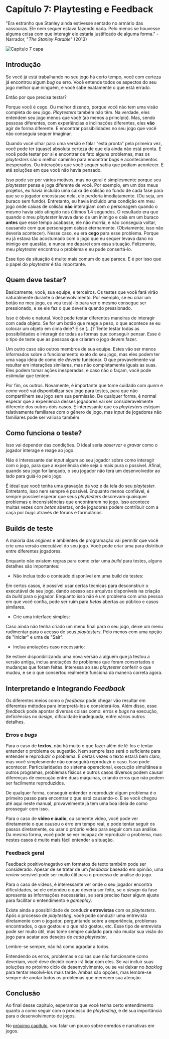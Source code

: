 
# Capítulo 7: Playtesting e Feedback
"Era estranho que Stanley ainda estivesse sentado no armário das vassouras. Ele nem sequer estava fazendo nada. Pelo menos se houvesse alguma coisa com que interagir ele estaria justificado de alguma forma." - Narrador, "_The Stanley Parable_" (2013)

![Capítulo 7 capa](../Arquivos/Imagens/capa_07.png 'It was baffling that Stanley was still just sitting in the broom closet. He wasn\'t even doing anything, at least if there was something to interact with he\'d be justified in some way.')

## Introdução
Se você já está trabalhando no seu jogo há certo tempo, você com certeza já encontrou algum _bug_ ou erro. Você entende todos os aspectos do seu jogo melhor que ninguém, e você sabe exatamente o que está errado.

Então por que precisa testar?

Porque você é cego. Ou melhor dizendo, porque você não tem uma visão completa do seu jogo. _Playtesters_ também não têm. Na verdade, eles entendem seu jogo menos que você (ao menos a princípio). Mas, sendo pessoas diferentes, com experiências e inclinações diferentes, eles **vão** agir de forma diferente. E encontrar possibilidades no seu jogo que você não conseguia sequer imaginar.

Quando você olhar para uma versão e falar "está pronta" pela primeira vez, você pode ter (quase) absoluta certeza de que ela ainda não está pronta. E você pode testar por si e encontrar de fato alguns problemas, mas os _playtesters_ são o melhor caminho para encontrar _bugs_ e acontecimentos inesperados. Ou interações que você sequer sabia que podiam acontecer. E até soluções em que você não havia pensado. 

Isso pode ser por vários motivos, mas no geral é simplesmente porque seu _playtester_ pensa e joga diferente de você. Por exemplo, em um dos meus projetos, eu havia incluído uma caixa de colisão no fundo de cada fase para que se o jogador encostasse nela, ele perderia imediatamente. (Ou seja, um buraco sem fundo). Entretanto, eu havia incluído uma condição em meu jogo onde caixas de colisão **não** interagiam com o personagem quando o mesmo havia sido atingido nos últimos 1.4 segundos. O resultado era que quando o meu _playtester_ levava dano de um inimigo e caía em um buraco **antes** que esse tempo acabasse, ele não morria, e não conseguia voltar, causando com que  personagem caísse eternamente. (Obviamente, isso não deveria acontecer). Nesse caso, eu era **cego** para esse problema. Porque eu já estava tão acostumado com o jogo que eu sequer levava dano no inimigo em questão, e nunca me deparei com essa situação. Felizmente, meu _playtester_ encontrou o problema e eu pude consertá-lo. 

Esse tipo de situação é muito mais comum do que parece. E é por isso que o papel do _playtester_ é tão importante.

## Quem deve testar?
Basicamente, você, sua equipe, e terceiros. Os testes que você fará virão naturalmente durante o desenvolvimento. Por exemplo, se eu criar um botão no meu jogo, eu vou testá-lo para ver o mesmo consegue ser pressionado, e se ele faz o que deveria quando pressionado.

Isso é óbvio e natural. Você pede testar diferentes maneiras de interagir com cada objeto. Se for um botão que reage a peso, o que acontece se eu colocar um objeto em cima dele? E se (...)? Tente testar todas as possibilidades e interagir de todas as formas que conseguir pensar. Esse é o tipo de teste que as pessoas que criaram o jogo devem fazer.

Um outro caso são outros membros de sua equipe. Estes vão ser menos informados sobre o funcionamento exato do seu jogo, mas eles podem ter uma vaga ideia de como ele _deveria_ funcionar. O que provavelmente vai resultar em interações similares, mas não completamente iguais as suas. Eles podem tomar ações inesperadas, e caso não o façam, você pode estimular que tentem. 

Por fim, os outros. Novamente, é importante que tome cuidado com _quem_ e _como_ você vai disponibilizar seu jogo para testes, para que não compartilhem seu jogo sem sua permissão. De qualquer forma, é normal esperar que a experiência desses jogadores vai ser consideravelmente diferente dos outros dois casos. É interessante que os _playtesters_ estejam relativamente familiares com o gênero de jogo, mas _input_ de jogadores não familiares pode ser valioso também.

## Como funciona o teste?
Isso vai depender das condições. O ideal seria _observar_ e _gravar_ como o jogador interage e reage ao jogo.

Não é interessante dar _input_ algum ao seu jogador sobre como interagir com o jogo, para que a experiência dele seja o mais pura o possível. Afinal, quando seu jogo for lançado, o seu jogador não terá um desenvolvedor ao lado para guiá-lo pelo jogo.

É ideal que você tenha uma gravação da voz e da tela do seu _playtester_. Entretanto, isso nem sempre é possível. Enquanto menos confiável, é sempre possível esperar que seus _playtesters_ descrevam quaisquer problemas e inconsistências que encontrarem no jogo. Isso acontece muitas vezes com _betas_ abertas, onde jogadores podem contribuir com a caça por _bugs_ através de fóruns e formulários.

## Builds de teste
A maioria das _engines_ e ambientes de programação vai permitir que você crie uma versão executável do seu jogo. Você pode criar uma para distribuir entre diferentes jogadores.

Enquanto não existem regras para como criar uma _build_ para testes, alguns detalhes são importantes:

- Não inclua todo o conteúdo disponível em uma build de testes:

Em certos casos, é possível usar certas técnicas para desconstruir o executável de seu jogo, dando acesso aos arquivos disponíveis na criação da _build_ para o jogador. Enquanto isso não é um problema com uma pessoa em que você confia, pode ser ruim para _betas_ abertas ao público e casos similares.

- Crie uma interface simples:

Caso ainda não tenha criado um menu final para o seu jogo, deixe um menu rudimentar para o acesso de seus _playtesters_. Pelo menos com uma opção de "Iniciar" e uma de "Sair".

- Inclua anotações caso necessário:

Se estiver disponibilizando uma nova versão a alguém que já testou a versão antiga, inclua anotações de problemas que foram consertados e mudanças que foram feitas. Interessa ao seu _playtester_ conferir o que mudou, e se o que consertou realmente funciona da maneira correta agora.

## Interpretando e Integrando _Feedback_
Os diferentes meios como o _feedback_ pode chegar vão resultar em diferentes métodos para interpretá-los e considerá-los. Além disso, esse _feedback_ pode apontar diversas coisas como: erros e _bugs_ na execução, deficiências no _design_, dificuldade inadequada, entre vários outros detalhes. 

### Erros e _bugs_

Para o caso de **textos**, não há muito o que fazer além de lê-los e tentar entender o problema ou sugestão. Nem sempre isso será o suficiente para entender e reproduzir o problema. E certas vezes o texto estará bem claro, mas você simplesmente não conseguirá reproduzir o caso. Isso pode acontecer. Particularidades do sistema operacional, execução simultânea a outros programas, problemas físicos e outros casos diversos podem causar diferenças de execução entre duas máquinas, criando erros que não podem ser facilmente reproduzidos.

De qualquer forma, conseguir entender e reproduzir algum problema é o primeiro passo para encontrar o que está causando-o. E se você chegou até aqui neste manual, provavelmente já tem uma boa ideia de como prosseguir com isso.

Para o caso de **vídeo e áudio**, ou somente vídeo, você pode ver diretamente o que causou o erro em tempo real, e pode tentar seguir os passos diretamente, ou usar o próprio vídeo para seguir com sua análise. Da mesma forma, você pode se ver incapaz de reproduzir o problema, mas nestes casos é muito mais fácil entender a situação.

### Feedback geral

Feedback positivo/negativo em formatos de texto também pode ser considerado. Apesar de se tratar de um _feedback_ baseado em opinião, uma _review_ sensível pode ser muito útil para o processo de análise do jogo.

Para o caso de vídeos, é interessante ver onde o seu jogador encontra dificuldades, se ele entendeu o que deveria ser feito, se o _design_ da fase apresenta as informações necessárias, se será preciso fazer algum ajuste para facilitar o entendimento e _gameplay_.

Existe ainda a possibilidade de conduzir **entrevistas** com os _playtesters_. Após o processo de _playtesting_, você pode conduzir uma entrevista diretamente com o jogador, perguntando sobre a experiência, problemas encontrados, o que gostou e o que não gostou, etc. Esse tipo de entrevista pode ser muito útil, mas tome sempre cuidado para não mudar sua visão do jogo para acatar aos desejos de _cada_ _playtester_.

Lembre-se sempre, não há como agradar a todos.

Entendendo os erros, problemas e coisas que não funcioname como deveriam, você deve decidir como irá lidar com eles. Se vai incluir suas soluções no próximo ciclo de desenvolvimento, ou se vai deixar no _backlog_ para tentar resolvê-los mais tarde. Ambas são opções, mas lembre-se sempre de anotar todos os problemas que merecem sua atenção.

## Conclusão
Ao final desse capítulo, esperamos que você tenha certo entendimento quanto a como seguir com o processo de _playtesting_, e de sua importância para o desenvolvimento de jogos.

No [próximo capítulo](https://github.com/D-Waack/manualindiedev/blob/main/Capitulos/capitulo8.md), vou falar um pouco sobre enredos e narrativas em jogos.
